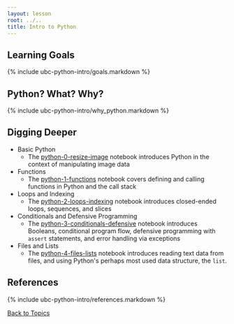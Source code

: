 ```yaml
---
layout: lesson
root: ../..
title: Intro to Python
---
```


## Learning Goals
{% include ubc-python-intro/goals.markdown %}

## Python? What? Why?
{% include ubc-python-intro/why_python.markdown %}

## Digging Deeper
* Basic Python
  * The [python-0-resize-image](http://nbviewer.ipython.org/url/douglatornell.github.io/2013-09-26-ubc/lessons/ubc-python-intro/python-0-resize-image.ipynb) notebook introduces Python in the context of manipulating image data
* Functions
  * The [python-1-functions](http://nbviewer.ipython.org/url/douglatornell.github.io/2013-09-26-ubc/lessons/ubc-python-intro/python-1-functions.ipynb) notebook covers defining and calling functions in Python and the call stack
* Loops and Indexing
  * The [python-2-loops-indexing](http://nbviewer.ipython.org/url/douglatornell.github.io/2013-09-26-ubc/lessons/ubc-python-intro/python-2-loops-indexing.ipynb) notebook introduces closed-ended loops, sequences, and slices
* Conditionals and Defensive Programming
  * The [python-3-conditionals-defensive](http://nbviewer.ipython.org/url/douglatornell.github.io/2013-09-26-ubc/lessons/ubc-python-intro/python-3-conditionals-defensive.ipynb) notebook introduces Booleans, conditional program flow, defensive programming with `assert` statements, and error handling via exceptions
* Files and Lists
  * The [python-4-files-lists](http://nbviewer.ipython.org/url/douglatornell.github.io/2013-09-26-ubc/lessons/ubc-python-intro/python-4-files-lists.ipynb) notebook introduces reading text data from files, and using Python's perhaps most used data structure, the `list`.

## References
{% include ubc-python-intro/references.markdown %}

[Back to Topics]({{page.root}}/index.html#topics)
